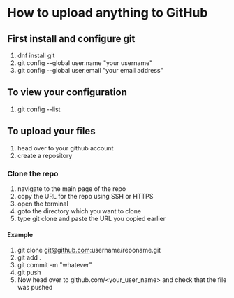 # How to upload anything to GitHub

## First install and configure **git**

1. dnf install git
1. git config --global user.name "your username"
1. git config --global user.email "your email address"

## To view your configuration

1. git config --list


## To upload your files

1. head over to your github account
1. create a repository

### Clone the repo

1. navigate to the main page of the repo
1. copy the URL for the repo using SSH or HTTPS
1. open the terminal
1. goto the directory which you want to clone
1. type git clone and paste the URL you copied earlier

#### Example

1. git clone git@github.com:username/reponame.git
1. git add .
1. git commit -m "whatever"
1. git push
1. Now head over to github.com/<your_user_name> and check that the file was pushed

